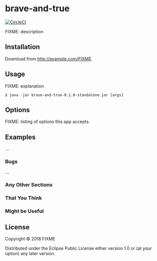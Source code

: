 # brave-and-true
[![CircleCI](https://circleci.com/gh/makutak/brave_clojure.svg?style=svg)](https://circleci.com/gh/makutak/brave_clojure)

FIXME: description

## Installation

Download from http://example.com/FIXME.

## Usage

FIXME: explanation

    $ java -jar brave-and-true-0.1.0-standalone.jar [args]

## Options

FIXME: listing of options this app accepts.

## Examples

...

### Bugs

...

### Any Other Sections
### That You Think
### Might be Useful

## License

Copyright © 2018 FIXME

Distributed under the Eclipse Public License either version 1.0 or (at
your option) any later version.
